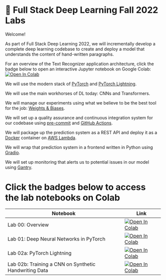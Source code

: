 # 🥞 Full Stack Deep Learning Fall 2022 Labs

Welcome!

As part of Full Stack Deep Learning 2022, we will incrementally develop a complete deep learning codebase to create and deploy a model that understands the content of hand-written paragraphs.

For an overview of the Text Recognizer application architecture, click the badge below to open an interactive Jupyter notebook on Google Colab:
[![Open In Colab](https://colab.research.google.com/assets/colab-badge.svg)](http://fsdl.me/2022-overview)

We will use the modern stack of [PyTorch](https://pytorch.org/) and [PyTorch Lightning](https://www.pytorchlightning.ai/).

We will use the main workhorses of DL today: CNNs and Transformers.

We will manage our experiments using what we believe to be the best tool for the job: [Weights & Biases](https://docs.wandb.ai/).

We will set up a quality assurance and continuous integration system for our codebase using [pre-commit](https://pre-commit.com/) and [GitHub Actions](https://docs.github.com/en/actions).

We will package up the prediction system as a REST API and deploy it as a [Docker](https://docs.docker.com/) container on [AWS Lambda](https://aws.amazon.com/lambda/).

We will wrap that prediction system in a frontend written in Python using [Gradio](https://gradio.app/docs).

We will set up monitoring that alerts us to potential issues in our model using [Gantry](https://gantry.io/).

# Click the badges below to access the lab notebooks on Colab

| Notebook    | Link                                                                                                                                                                              |
|-------------|-----------------------------------------------------------------------------------------------------------------------------------------------------------------------------------|
| Lab 00: Overview | [![Open In Colab](https://colab.research.google.com/assets/colab-badge.svg)](http://fsdl.me/lab00-colab) |
| Lab 01: Deep Neural Networks in PyTorch | [![Open In Colab](https://colab.research.google.com/assets/colab-badge.svg)](http://fsdl.me/lab01-colab) |
| Lab 02a: PyTorch Lightning | [![Open In Colab](https://colab.research.google.com/assets/colab-badge.svg)](http://fsdl.me/lab02a-colab) |
| Lab 02b: Training a CNN on Synthetic Handwriting Data | [![Open In Colab](https://colab.research.google.com/assets/colab-badge.svg)](http://fsdl.me/lab02b-colab) |
